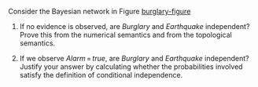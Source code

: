 

Consider the Bayesian network in
Figure <a class="insideBookFigRef" title="" target="_blank" href="https://aimacode.github.io/aima-exercises/figures/burglary-figure.png">burglary-figure</a><br>

1.  If no evidence is observed, are ${Burglary}$ and ${Earthquake}$
    independent? Prove this from the numerical semantics and from the
    topological semantics.<br>

2.  If we observe ${Alarm}{{\,=\,}}{true}$, are ${Burglary}$ and
    ${Earthquake}$ independent? Justify your answer by calculating
    whether the probabilities involved satisfy the definition of
    conditional independence.
